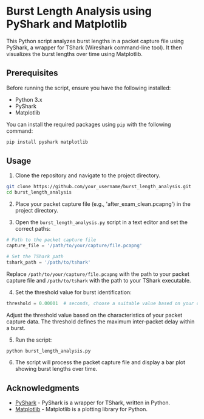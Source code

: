 
# Burst Length Analysis using PyShark and Matplotlib

This Python script analyzes burst lengths in a packet capture file using PyShark, a wrapper for TShark (Wireshark command-line tool). It then visualizes the burst lengths over time using Matplotlib.

## Prerequisites

Before running the script, ensure you have the following installed:

- Python 3.x
- PyShark
- Matplotlib

You can install the required packages using `pip` with the following command:

```bash
pip install pyshark matplotlib
```

## Usage

1. Clone the repository and navigate to the project directory.

```bash
git clone https://github.com/your_username/burst_length_analysis.git
cd burst_length_analysis
```

2. Place your packet capture file (e.g., 'after_exam_clean.pcapng') in the project directory.

3. Open the `burst_length_analysis.py` script in a text editor and set the correct paths:

```python
# Path to the packet capture file
capture_file = '/path/to/your/capture/file.pcapng'

# Set the TShark path
tshark_path = '/path/to/tshark'
```

Replace `/path/to/your/capture/file.pcapng` with the path to your packet capture file and `/path/to/tshark` with the path to your TShark executable.

4. Set the threshold value for burst identification:

```python
threshold = 0.00001  # seconds, choose a suitable value based on your data
```

Adjust the threshold value based on the characteristics of your packet capture data. The threshold defines the maximum inter-packet delay within a burst.

5. Run the script:

```bash
python burst_length_analysis.py
```

6. The script will process the packet capture file and display a bar plot showing burst lengths over time.

## Acknowledgments

- [PyShark](https://github.com/KimiNewt/pyshark) - PyShark is a wrapper for TShark, written in Python.
- [Matplotlib](https://matplotlib.org/) - Matplotlib is a plotting library for Python.

